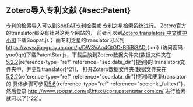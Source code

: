 ## Zotero导入专利文献 {#sec:Patent}

专利的检索导入可以到[SooPAT专利检索](http://www.soopat.com/)或 [专利之星检索系统](http://cprs.patentstar.com.cn/)进行。 Zotero官方的translator都没有针对这两个网站的， 前者可以到[Zotero translators 中文维护小组](https://github.com/l0o0/translators_CN)下载Soopat.js； 而专利之星的translator可以到[https://www.jianguoyun.com/p/DWSVAq4QtOD-BRiBi8AD
            ](https://www.jianguoyun.com/p/DWSVAq4QtOD-BRiBi8AD
            ){.uri} (访问密码 : yuo0qo)下载PatentStar.js，下载后放到Zotero数据文件夹(数据文件夹在[5.2.2](#sec:data_dir){reference-type="ref" reference="sec:data_dir"}提到)的 translators文件夹中，并更新translator[^21]， 打开Zotero数据文件夹(数据文件夹在[5.2.2](#sec:data_dir){reference-type="ref" reference="sec:data_dir"}提到)和更新translator的 具体步骤可参见[5.6](#sec:cnki_fulltext){reference-type="ref" reference="sec:cnki_fulltext"}，然后登录 <http://www.soopat.com/>或<http://cprs.patentstar.com.cn/> 进行检索就可以了[^22]。


